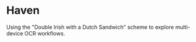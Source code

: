 # Haven

Using the "Double Irish with a Dutch Sandwich" scheme to explore multi-device OCR workflows.
